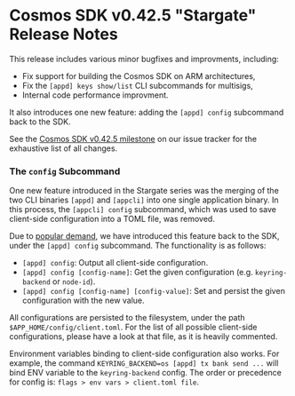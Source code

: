 # Cosmos SDK v0.42.5 "Stargate" Release Notes

This release includes various minor bugfixes and improvments, including:

- Fix support for building the Cosmos SDK on ARM architectures,
- Fix the `[appd] keys show/list` CLI subcommands for multisigs,
- Internal code performance improvment.

It also introduces one new feature: adding the `[appd] config` subcommand back to the SDK.

See the [Cosmos SDK v0.42.5 milestone](https://github.com/cosmos/cosmos-sdk/milestone/44?closed=1) on our issue tracker for the exhaustive list of all changes.

### The `config` Subcommand

One new feature introduced in the Stargate series was the merging of the two CLI binaries `[appd]` and `[appcli]` into one single application binary. In this process, the `[appcli] config` subcommand, which was used to save client-side configuration into a TOML file, was removed.

Due to [popular demand](https://github.com/cosmos/cosmos-sdk/issues/8529), we have introduced this feature back to the SDK, under the `[appd] config` subcommand. The functionality is as follows:

- `[appd] config`: Output all client-side configuration.
- `[appd] config [config-name]`: Get the given configuration (e.g. `keyring-backend` or `node-id`).
- `[appd] config [config-name] [config-value]`: Set and persist the given configuration with the new value.

All configurations are persisted to the filesystem, under the path `$APP_HOME/config/client.toml`. For the list of all possible client-side configurations, please have a look at that file, as it is heavily commented.

Environment variables binding to client-side configuration also works. For example, the command `KEYRING_BACKEND=os [appd] tx bank send ...` will bind ENV variable to the `keyring-backend` config. The order or precedence for config is: `flags > env vars > client.toml file`.
